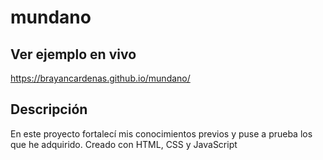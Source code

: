 # mundano

## Ver ejemplo en vivo
https://brayancardenas.github.io/mundano/

## Descripción
En este proyecto fortalecí mis conocimientos previos y puse a prueba los que he adquirido.
Creado con HTML, CSS y JavaScript
